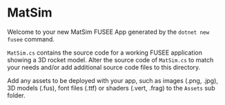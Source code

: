 # MatSim

Welcome to your new MatSim FUSEE App generated by the `dotnet new fusee` command.

`MatSim.cs` contains the source code for a working FUSEE application showing 
a 3D rocket model. Alter the source code of `MatSim.cs` to match your needs 
and/or add additional source code files to this directory.

Add any assets to be deployed with your app, such as images (.png, .jpg), 
3D models (.fus), font files (.ttf) or shaders (.vert, .frag) 
to the `Assets` sub folder.


